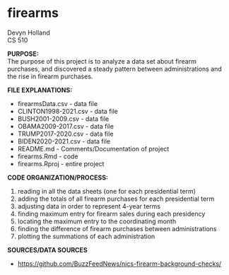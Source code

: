 # firearms
Devyn Holland <br />
CS 510

**PURPOSE:** <br />
The purpose of this project is to analyze a data set about firearm
purchases, and discovered a steady pattern between administrations and the rise
in firearm purchases. <br />

**FILE EXPLANATIONS:** <br />
* firearmsData.csv - data file <br />
* CLINTON1998-2021.csv - data file <br />
* BUSH2001-2009.csv - data file <br />
* OBAMA2009-2017.csv - data file <br />
* TRUMP2017-2020.csv - data file <br />
* BIDEN2020-2021.csv - data file <br />
* README.md - Comments/Documentation of project <br />
* firearms.Rmd - code <br />
* firearms.Rproj - entire project <br />


**CODE ORGANIZATION/PROCESS:**<br />
1. reading in all the data sheets (one for each presidential term) <br />
2. adding the totals of all firearm purchases for each presidential term <br />
3. adjusting data in order to represent 4-year terms <br />
4. finding maximum entry for firearm sales during each presidency <br />
5. locating the maximum entry to the coordinating month <br />
6. finding the difference of firearm purchases between administrations <br />
7. plotting the summations of each administration <br />

**SOURCES/DATA SOURCES**<br />
- https://github.com/BuzzFeedNews/nics-firearm-background-checks/